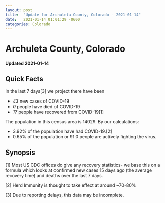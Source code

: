 ```yaml
---
layout: post
title:  "Update for Archuleta County, Colorado - 2021-01-14"
date:   2021-01-14 01:01:29 -0600
categories: Colorado
---
```


# Archuleta County, Colorado
#### Updated 2021-01-14

## Quick Facts

In the last 7 days[3] we project there have been
- *43* new cases of COVID-19
- *0* people have died of COVID-19
- *17* people have recovered from COVID-19[1]

The population in this census area is 14029. By our calculations:
- 3.92% of the population have had COVID-19.[2]
- 0.65% of the population or 91.0 people are actively fighting the virus.

## Synopsis




[1] Most US CDC offices do give any recovery statistics- we base this on a formula which looks at confirmed new cases
15 days ago (the average recovery time) and deaths over the last 7 days.

[2] Herd Immunity is thought to take effect at around ~70-80%

[3] Due to reporting delays, this data may be incomplete.
 
    